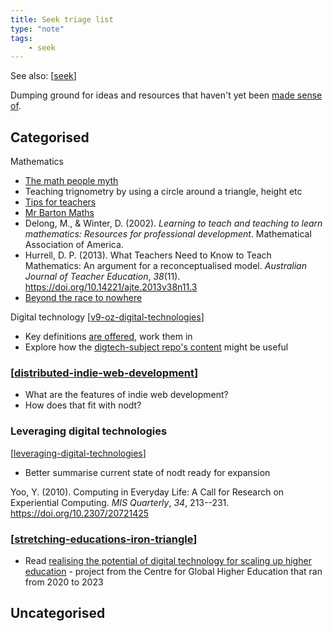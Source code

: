 ```yaml
---
title: Seek triage list
type: "note"
tags:
    - seek
---
```


See also: [[seek]]

Dumping ground for ideas and resources that haven't yet been [made sense of](../sense/sense.md).

## Categorised

Mathematics
- [The math people myth](https://www.youtube.com/watch?v=uJsHoS01pPg)
- Teaching trignometry by using a circle around a triangle, height etc
- [Tips for teachers](https://tipsforteachers.co.uk/)
- [Mr Barton Maths](http://www.mrbartonmaths.com/index.html)
- Delong, M., & Winter, D. (2002). *Learning to teach and teaching to learn mathematics: Resources for professional development*. Mathematical Association of America.
- Hurrell, D. P. (2013). What Teachers Need to Know to Teach Mathematics: An argument for a reconceptualised model. *Australian Journal of Teacher Education*, *38*(11). <https://doi.org/10.14221/ajte.2013v38n11.3>
- [Beyond the race to nowhere](https://beyondtheracetonowhere.org/)

Digital technology [[v9-oz-digital-technologies]]

- Key definitions [are offered](https://v9.australiancurriculum.edu.au/teacher-resources/understand-this-learning-area/technologies#accordion-9c6911869c-item-de68e5b07a), work them in
- Explore how the [digtech-subject repo's content](https://github.com/djplaner/digtech-subject) might be useful

### [[distributed-indie-web-development]]

- What are the features of indie web development?
- How does that fit with nodt?

###  Leveraging digital technologies

[[leveraging-digital-technologies]]

- Better summarise current state of nodt ready for expansion

Yoo, Y. (2010). Computing in Everyday Life: A Call for Research on Experiential Computing. *MIS Quarterly*, *34*, 213--231. <https://doi.org/10.2307/20721425>

### [[stretching-educations-iron-triangle]]

- Read [realising the potential of digital technology for scaling up higher education](https://www.researchcghe.org/research/2020-2023/project/realising-the-potential-of-digital-technology-for-scaling-up-higher-education/) - project from the Centre for Global Higher Education that ran from 2020 to 2023

## Uncategorised


[//begin]: # "Autogenerated link references for markdown compatibility"
[seek]: seek "Seek"
[v9-oz-digital-technologies]: ../sense/Teaching/Curriculum/v9-oz-digital-technologies "v9-oz-digital-technologies"
[distributed-indie-web-development]: distributed-indie-web-development "Distributed indie web development"
[leveraging-digital-technologies]: leveraging-digital-technologies "Leveraging digital technologies"
[stretching-educations-iron-triangle]: stretching-educations-iron-triangle "Stretching education's iron triangle"
[//end]: # "Autogenerated link references"